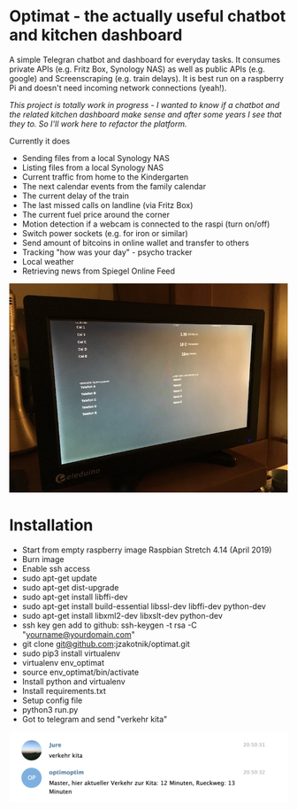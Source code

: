 # Optimat - the actually useful chatbot and kitchen dashboard
A simple Telegran chatbot and dashboard for everyday tasks. It consumes private APIs (e.g. Fritz Box, Synology NAS) as well as public APIs (e.g. google) and Screenscraping (e.g. train delays). It is best run on a raspberry Pi and doesn't need incoming network connections (yeah!).

*This project is totally work in progress - I wanted to know if a chatbot and the related kitchen dashboard make sense and after some years I see that they to. So I'll work here to refactor the platform.*

Currently it does
* Sending files from a local Synology NAS
* Listing files from a local Synology NAS
* Current traffic from home to the Kindergarten
* The next calendar events from the family calendar
* The current delay of the train
* The last missed calls on landline (via Fritz Box)
* The current fuel price around the corner
* Motion detection if a webcam is connected to the raspi (turn on/off)
* Switch power sockets (e.g. for iron or similar)
* Send amount of bitcoins in online wallet and transfer to others
* Tracking "how was your day" - psycho tracker
* Local weather
* Retrieving news from Spiegel Online Feed


![Dashboard example](doc/sample_dashboard.jpg?raw=true "Dashboard example")

# Installation
* Start from empty raspberry image Raspbian Stretch 4.14 (April 2019)
* Burn image
* Enable ssh access
* sudo apt-get update
* sudo apt-get dist-upgrade
* sudo apt-get install libffi-dev
* sudo apt-get install build-essential libssl-dev libffi-dev python-dev
* sudo apt-get install libxml2-dev libxslt-dev python-dev
* ssh key gen add to github: ssh-keygen -t rsa -C "yourname@yourdomain.com"
* git clone git@github.com:jzakotnik/optimat.git
* sudo pip3 install virtualenv
* virtualenv env_optimat
* source env_optimat/bin/activate
* Install python and virtualenv
* Install requirements.txt
* Setup config file
* python3 run.py
* Got to telegram and send "verkehr kita"

![Telegram chat example](doc/sample_chat.jpg?raw=true "Telegram chat example")



